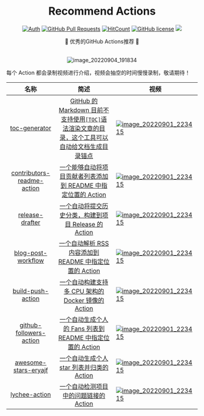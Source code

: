 <div align="center">
<h1>Recommend Actions</h1>

[![Auth](https://img.shields.io/badge/Auth-eryajf-ff69b4)](https://github.com/eryajf)
[![GitHub Pull Requests](https://img.shields.io/github/stars/eryajf/recommend-actions)](https://github.com/eryajf/recommend-actions/stargazers)
[![HitCount](https://views.whatilearened.today/views/github/eryajf/recommend-actions.svg)](https://github.com/eryajf/recommend-actions)
[![GitHub license](https://img.shields.io/github/license/eryajf/recommend-actions)](https://github.com/eryajf/recommend-actions/blob/main/LICENSE)
[![](https://img.shields.io/badge/Awesome-MyStarList-c780fa?logo=Awesome-Lists)](https://github.com/eryajf/awesome-stars-eryajf#readme)

<p> 🌉 优秀的GitHub Actions推荐 🌉</p>

<img src="https://cdn.jsdelivr.net/gh/eryajf/tu@main/img/image_20240420_214408.gif" width="800"  height="3">

![image_20220904_191834](https://cdn.jsdelivr.net/gh/eryajf/tu/img/image_20220904_191834.png)

</div>

每个 Action 都会录制视频进行介绍，视频会抽空的时间慢慢录制，敬请期待！

|                                         名称                                          |                                                                  简述                                                                   | 视频                                                                                                                                         |
| :-----------------------------------------------------------------------------------: | :-------------------------------------------------------------------------------------------------------------------------------------: | -------------------------------------------------------------------------------------------------------------------------------------------- |
|           [toc-generator](https://github.com/technote-space/toc-generator)            | [GitHub 的 Markdown 目前不支持使用`[TOC]`语法渲染文章的目录，这个工具可以自动给文档生成目录锚点](https://wiki.eryajf.net/pages/226388/) | [![image_20220901_223415](https://cdn.jsdelivr.net/gh/eryajf/tu/img/image_20220901_223415.svg)](https://www.bilibili.com/video/BV1SP4y1o7uW) |
| [contributors-readme-action](https://github.com/akhilmhdh/contributors-readme-action) |                 [一个能够自动将项目贡献者列表添加到 README 中指定位置的 Action](https://wiki.eryajf.net/pages/2cb154/)                  | [![image_20220901_223415](https://cdn.jsdelivr.net/gh/eryajf/tu/img/image_20220901_223415.svg)](https://www.bilibili.com/video/BV1SP4y1o7uW) |
|         [release-drafter](https://github.com/release-drafter/release-drafter)         |                      [一个自动将提交历史分类，构建到项目 Release 的 Action](https://wiki.eryajf.net/pages/f3e878/)                      | [![image_20220901_223415](https://cdn.jsdelivr.net/gh/eryajf/tu/img/image_20220901_223415.svg)](https://www.bilibili.com/video/BV1SP4y1o7uW) |
|      [blog-post-workflow](https://github.com/gautamkrishnar/blog-post-workflow)       |                     [一个自动解析 RSS 内容添加到 README 中指定位置的 Action](https://wiki.eryajf.net/pages/1b1ba3/)                     | [![image_20220901_223415](https://cdn.jsdelivr.net/gh/eryajf/tu/img/image_20220901_223415.svg)](https://www.bilibili.com/video/BV1SP4y1o7uW) |
|           [build-push-action](https://github.com/docker/build-push-action)            |                       [一个自动构建支持多 CPU 架构的 Docker 镜像的 Action](https://wiki.eryajf.net/pages/5baf0a/)                       | [![image_20220901_223415](https://cdn.jsdelivr.net/gh/eryajf/tu/img/image_20220901_223415.svg)](https://www.bilibili.com/video/BV1SP4y1o7uW) |
|     [github-followers-action](https://github.com/JieDing/github-followers-action)     |                   [一个自动生成个人的 Fans 列表到 README 中指定位置的 Action](https://wiki.eryajf.net/pages/db92f0/)                    | [![image_20220901_223415](https://cdn.jsdelivr.net/gh/eryajf/tu/img/image_20220901_223415.svg)](https://www.bilibili.com/video/BV1SP4y1o7uW) |
|        [awesome-stars-eryajf](https://github.com/eryajf/awesome-stars-eryajf)         |                           [一个自动生成个人 star 列表并归类的 Action](https://wiki.eryajf.net/pages/4ba0f4/)                            | [![image_20220901_223415](https://cdn.jsdelivr.net/gh/eryajf/tu/img/image_20220901_223415.svg)](https://www.bilibili.com/video/BV1SP4y1o7uW) |
|             [lychee-action](https://github.com/lycheeverse/lychee-action)             |                             [一个自动检测项目中的问题链接的 Action](https://wiki.eryajf.net/pages/c78b38/)                              | [![image_20220901_223415](https://cdn.jsdelivr.net/gh/eryajf/tu/img/image_20220901_223415.svg)](https://www.bilibili.com/video/BV1SP4y1o7uW) |
